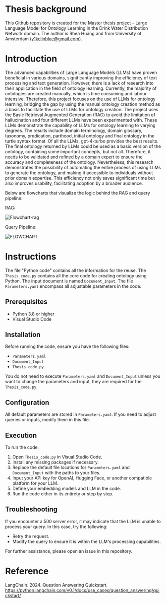 # Thesis background
This Github repository is created for the Master thesis project – Large Language Model for Ontology Learning in the Drink Water Distribution Network domain. The author is Rhea Huang and from University of Amsterdam (y1kelinblue@gmail.com). 

# Introduction
The advanced capabilities of Large Language Models (LLMs) have proven beneficial in various domains, significantly improving the efficiency of text processing and text generation. However, there is a lack of research into their application in the field of ontology learning. Currently, the majority of ontologies are created manually, which is time consuming and labour intensive.
Therefore, this project focuses on the use of LLMs for ontology learning, bridging the gap by using the manual ontology creation method as a basis to facilitate the use of LLMs for ontology creation. The project uses the Basic Retrieval Augmented Generation (RAG) to avoid the limitation of hallucination and four different LLMs have been experimented with. These LLMs demonstrate the capability of LLMs for ontology learning to varying degrees. The results include domain terminology, domain glossary, taxonomy, predication, parthood, initial ontology and final ontology in the turtle syntax format. Of all the LLMs, gpt-4-turbo provides the best results. The final ontology returned by LLMs could be used as a basic version of the ontology, containing some important concepts, but not all. Therefore, it needs to be validated and refined by a domain expert to ensure the accuracy and completeness of the ontology. Nevertheless, this research demonstrates the possibility of automating the entire process of using LLMs to generate the ontology, and making it accessible to individuals without prior domain expertise. This efficiency not only saves significant time but also improves usability, facilitating adoption by a broader audience. 

Below are flowcharts that visualize the logic behind the RAG and query pipeline:

RAG:

![Flowchart-rag](https://github.com/Rhea0000/Thesis/assets/145769931/06890aec-822c-4c1b-b449-822c08a6cac0)


Query Pipeline:

![FLOWCHART](https://github.com/Rhea0000/Thesis/assets/145769931/26b9214c-5e39-45c6-9bc8-cf433fe72a6d)


# Instructions
The file "Python code" contains all the information for the reuse. 
The `Thesis_code.py` contains all the core code for creating ontology using Python.
The input document is named `Document_Input`. 
The file `Parameters.yaml` encompass all adjustable parameters in the code. 

## Prerequisites

- Python 3.8 or higher
- Visual Studio Code

## Installation

Before running the code, ensure you have the following files:
- `Parameters.yaml`
- `Document_Input`
- `Thesis_code.py`

You do not need to execute `Parameters.yaml` and `Document_Input` unless you want to change the parameters and input, they are required for the `Thesis_code.py`.

## Configuration

All default parameters are stored in `Parameters.yaml`. If you need to adjust queries or inputs, modify them in this file.

## Execution

To run the code:
1. Open `Thesis_code.py` in Visual Studio Code.
2. Install any missing packages if necessary.
3. Replace the default file locations for `Parameters.yaml` and `Document_Input` with the paths to your files.
4. Input your API key for OpenAI, Hugging Face, or another compatible platform for your LLM.
5. Define your embedding models and LLM in the code.
6. Run the code either in its entirety or step by step.

## Troubleshooting

If you encounter a 500 server error, it may indicate that the LLM is unable to process your query. In this case, try the following:
- Retry the request.
- Modify the query to ensure it is within the LLM's processing capabilities.

For further assistance, please open an issue in this repository.

# Reference
LangChain. 2024. Question Answering Quickstart. https://python.langchain.com/v0.1/docs/use_cases/question_answering/quickstart/
